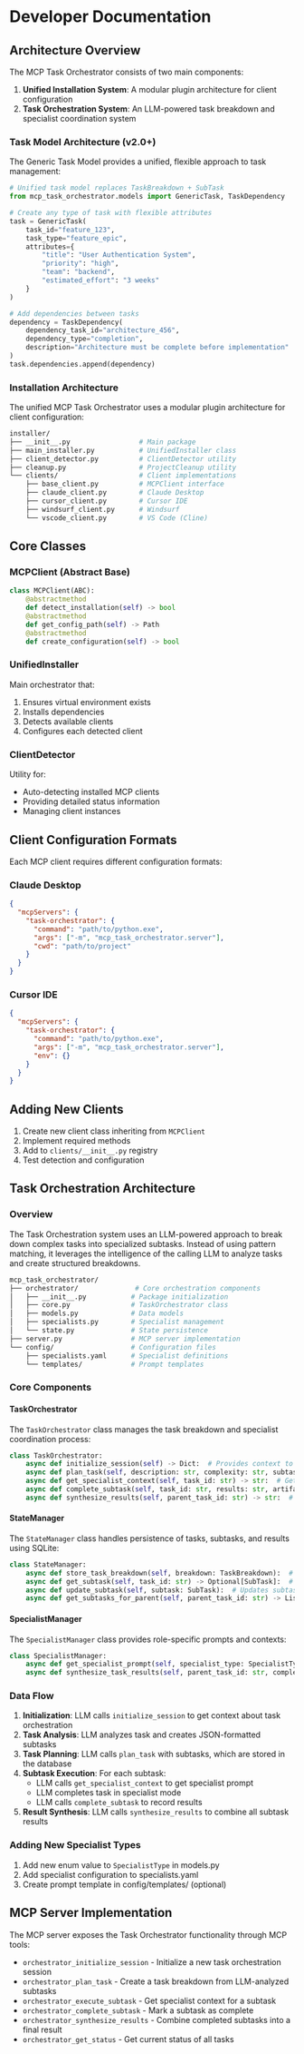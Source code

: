 # Developer Documentation

## Architecture Overview

The MCP Task Orchestrator consists of two main components:

1. **Unified Installation System**: A modular plugin architecture for client configuration
2. **Task Orchestration System**: An LLM-powered task breakdown and specialist coordination system

### Task Model Architecture (v2.0+)

The Generic Task Model provides a unified, flexible approach to task management:

```python
# Unified task model replaces TaskBreakdown + SubTask
from mcp_task_orchestrator.models import GenericTask, TaskDependency

# Create any type of task with flexible attributes
task = GenericTask(
    task_id="feature_123",
    task_type="feature_epic",
    attributes={
        "title": "User Authentication System",
        "priority": "high",
        "team": "backend",
        "estimated_effort": "3 weeks"
    }
)

# Add dependencies between tasks
dependency = TaskDependency(
    dependency_task_id="architecture_456", 
    dependency_type="completion",
    description="Architecture must be complete before implementation"
)
task.dependencies.append(dependency)
```

### Installation Architecture

The unified MCP Task Orchestrator uses a modular plugin architecture for client configuration:

```bash
installer/
├── __init__.py                 # Main package
├── main_installer.py           # UnifiedInstaller class
├── client_detector.py          # ClientDetector utility
├── cleanup.py                  # ProjectCleanup utility
└── clients/                    # Client implementations
    ├── base_client.py          # MCPClient interface
    ├── claude_client.py        # Claude Desktop
    ├── cursor_client.py        # Cursor IDE
    ├── windsurf_client.py      # Windsurf
    └── vscode_client.py        # VS Code (Cline)
```

## Core Classes

### MCPClient (Abstract Base)

```python
class MCPClient(ABC):
    @abstractmethod
    def detect_installation(self) -> bool
    @abstractmethod  
    def get_config_path(self) -> Path
    @abstractmethod
    def create_configuration(self) -> bool
```

### UnifiedInstaller

Main orchestrator that:

1. Ensures virtual environment exists
2. Installs dependencies
3. Detects available clients
4. Configures each detected client

### ClientDetector

Utility for:

- Auto-detecting installed MCP clients
- Providing detailed status information
- Managing client instances

## Client Configuration Formats

Each MCP client requires different configuration formats:

### Claude Desktop

```json
{
  "mcpServers": {
    "task-orchestrator": {
      "command": "path/to/python.exe",
      "args": ["-m", "mcp_task_orchestrator.server"],
      "cwd": "path/to/project"
    }
  }
}
```

### Cursor IDE  

```json
{
  "mcpServers": {
    "task-orchestrator": {
      "command": "path/to/python.exe", 
      "args": ["-m", "mcp_task_orchestrator.server"],
      "env": {}
    }
  }
}
```

## Adding New Clients

1. Create new client class inheriting from `MCPClient`
2. Implement required methods
3. Add to `clients/__init__.py` registry
4. Test detection and configuration

## Task Orchestration Architecture

### Overview

The Task Orchestration system uses an LLM-powered approach to break down complex tasks into specialized subtasks. Instead of using pattern matching, it leverages the intelligence of the calling LLM to analyze tasks and create structured breakdowns.

```bash
mcp_task_orchestrator/
├── orchestrator/              # Core orchestration components
│   ├── __init__.py           # Package initialization
│   ├── core.py               # TaskOrchestrator class
│   ├── models.py             # Data models
│   ├── specialists.py        # Specialist management
│   └── state.py              # State persistence
├── server.py                 # MCP server implementation
└── config/                   # Configuration files
    ├── specialists.yaml      # Specialist definitions
    └── templates/            # Prompt templates
```

### Core Components

#### TaskOrchestrator

The `TaskOrchestrator` class manages the task breakdown and specialist coordination process:

```python
class TaskOrchestrator:
    async def initialize_session(self) -> Dict:  # Provides context to the LLM
    async def plan_task(self, description: str, complexity: str, subtasks_json: str, context: str = "") -> TaskBreakdown:  # Creates task breakdown from LLM-provided subtasks
    async def get_specialist_context(self, task_id: str) -> str:  # Gets specialist prompts
    async def complete_subtask(self, task_id: str, results: str, artifacts: List[str], next_action: str) -> Dict:  # Records results
    async def synthesize_results(self, parent_task_id: str) -> str:  # Combines results
```

#### StateManager

The `StateManager` class handles persistence of tasks, subtasks, and results using SQLite:

```python
class StateManager:
    async def store_task_breakdown(self, breakdown: TaskBreakdown):  # Stores task breakdown
    async def get_subtask(self, task_id: str) -> Optional[SubTask]:  # Retrieves subtask
    async def update_subtask(self, subtask: SubTask):  # Updates subtask
    async def get_subtasks_for_parent(self, parent_task_id: str) -> List[SubTask]:  # Gets all subtasks
```

#### SpecialistManager

The `SpecialistManager` class provides role-specific prompts and contexts:

```python
class SpecialistManager:
    async def get_specialist_prompt(self, specialist_type: SpecialistType, subtask: SubTask) -> str:  # Gets prompt
    async def synthesize_task_results(self, parent_task_id: str, completed_subtasks: List[SubTask]) -> str:  # Synthesizes
```

### Data Flow

1. **Initialization**: LLM calls `initialize_session` to get context about task orchestration
2. **Task Analysis**: LLM analyzes task and creates JSON-formatted subtasks
3. **Task Planning**: LLM calls `plan_task` with subtasks, which are stored in the database
4. **Subtask Execution**: For each subtask:
   - LLM calls `get_specialist_context` to get specialist prompt
   - LLM completes task in specialist mode
   - LLM calls `complete_subtask` to record results
5. **Result Synthesis**: LLM calls `synthesize_results` to combine all subtask results

### Adding New Specialist Types

1. Add new enum value to `SpecialistType` in models.py
2. Add specialist configuration to specialists.yaml
3. Create prompt template in config/templates/ (optional)

## MCP Server Implementation

The MCP server exposes the Task Orchestrator functionality through MCP tools:

- `orchestrator_initialize_session` - Initialize a new task orchestration session
- `orchestrator_plan_task` - Create a task breakdown from LLM-analyzed subtasks
- `orchestrator_execute_subtask` - Get specialist context for a subtask
- `orchestrator_complete_subtask` - Mark a subtask as complete
- `orchestrator_synthesize_results` - Combine completed subtasks into a final result
- `orchestrator_get_status` - Get current status of all tasks
